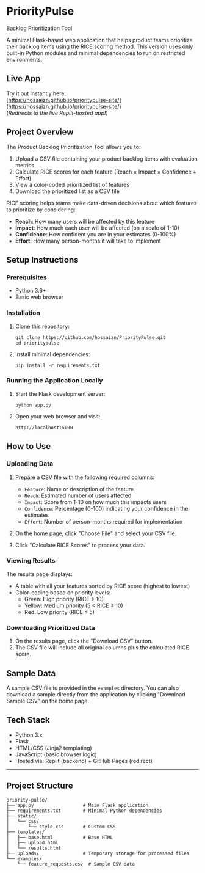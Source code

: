# PriorityPulse


Backlog Prioritization Tool

A minimal Flask-based web application that helps product teams prioritize their backlog items using the RICE scoring method. This version uses only built-in Python modules and minimal dependencies to run on restricted environments.

## Live App

Try it out instantly here:  
[https://hossaizn.github.io/prioritypulse-site/](https://hossaizn.github.io/prioritypulse-site/)  
(*Redirects to the live Replit-hosted app!*)

## Project Overview

The Product Backlog Prioritization Tool allows you to:

1. Upload a CSV file containing your product backlog items with evaluation metrics
2. Calculate RICE scores for each feature (Reach × Impact × Confidence ÷ Effort)
3. View a color-coded prioritized list of features
4. Download the prioritized list as a CSV file

RICE scoring helps teams make data-driven decisions about which features to prioritize by considering:
- **Reach**: How many users will be affected by this feature
- **Impact**: How much each user will be affected (on a scale of 1-10)
- **Confidence**: How confident you are in your estimates (0-100%)
- **Effort**: How many person-months it will take to implement

## Setup Instructions

### Prerequisites
- Python 3.6+
- Basic web browser

### Installation

1. Clone this repository:
   ```
   git clone https://github.com/hossaizn/PriorityPulse.git
   cd prioritypulse
   ```

2. Install minimal dependencies:
   ```
   pip install -r requirements.txt
   ```

### Running the Application Locally

1. Start the Flask development server:
   ```
   python app.py
   ```

2. Open your web browser and visit:
   ```
   http://localhost:5000
   ```

## How to Use

### Uploading Data

1. Prepare a CSV file with the following required columns:
   - `Feature`: Name or description of the feature
   - `Reach`: Estimated number of users affected
   - `Impact`: Score from 1-10 on how much this impacts users
   - `Confidence`: Percentage (0-100) indicating your confidence in the estimates
   - `Effort`: Number of person-months required for implementation

2. On the home page, click "Choose File" and select your CSV file.

3. Click "Calculate RICE Scores" to process your data.

### Viewing Results

The results page displays:
- A table with all your features sorted by RICE score (highest to lowest)
- Color-coding based on priority levels:
  - Green: High priority (RICE > 10)
  - Yellow: Medium priority (5 < RICE ≤ 10)
  - Red: Low priority (RICE ≤ 5)

### Downloading Prioritized Data

1. On the results page, click the "Download CSV" button.
2. The CSV file will include all original columns plus the calculated RICE score.

## Sample Data

A sample CSV file is provided in the `examples` directory. You can also download a sample directly from the application by clicking "Download Sample CSV" on the home page.

## Tech Stack

- Python 3.x
- Flask
- HTML/CSS (Jinja2 templating)
- JavaScript (basic browser logic)
- Hosted via: Replit (backend) + GitHub Pages (redirect)

---

## Project Structure

```
priority-pulse/
├── app.py                  # Main Flask application
├── requirements.txt        # Minimal Python dependencies
├── static/
│   └── css/
│       └── style.css       # Custom CSS
├── templates/
│   ├── base.html           # Base HTML
│   ├── upload.html         
│   └── results.html        
├── uploads/                # Temporary storage for processed files
└── examples/
    └── feature_requests.csv  # Sample CSV data
```
